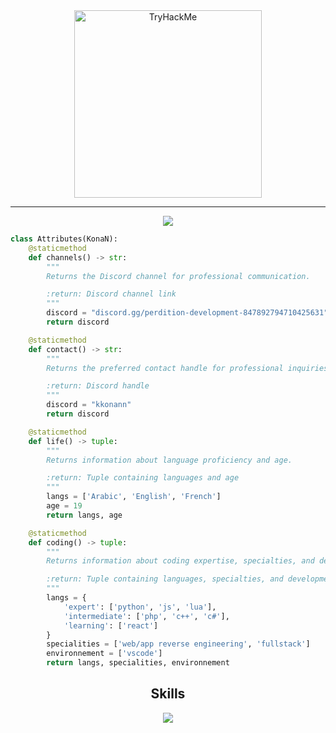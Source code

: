 <div align="center" >
  <img src="https://tryhackme-badges.s3.amazonaws.com/KonaN.png" alt="TryHackMe" style="width: 300px; height: auto;">
</div>

<hr>

<div align="center">
    <img src="https://lanyard.cnrad.dev/api/592439347400409088?borderRadius=30px" />
</div>


```python
class Attributes(KonaN):
    @staticmethod
    def channels() -> str:
        """
        Returns the Discord channel for professional communication.

        :return: Discord channel link
        """
        discord = "discord.gg/perdition-development-847892794710425631"
        return discord

    @staticmethod
    def contact() -> str:
        """
        Returns the preferred contact handle for professional inquiries.

        :return: Discord handle
        """
        discord = "kkonann"
        return discord

    @staticmethod
    def life() -> tuple:
        """
        Returns information about language proficiency and age.

        :return: Tuple containing languages and age
        """
        langs = ['Arabic', 'English', 'French']
        age = 19
        return langs, age

    @staticmethod
    def coding() -> tuple:
        """
        Returns information about coding expertise, specialties, and development environment.

        :return: Tuple containing languages, specialties, and development environment
        """
        langs = {
            'expert': ['python', 'js', 'lua'],
            'intermediate': ['php', 'c++', 'c#'],
            'learning': ['react']
        }
        specialities = ['web/app reverse engineering', 'fullstack']
        environnement = ['vscode']
        return langs, specialities, environnement
```
<h2 align="center">Skills </h2>

<p align="center">
  <a href="https://skillicons.dev">
    <img src="https://skillicons.dev/icons?i=nodejs,php,python,lua,arduino,cpp,cs,vscode,js,css,html" />
  </a>
</p>

<p href="https://discord.com/users/592439347400409088" align="center">
    <img alt="" src="https://github-readme-stats.vercel.app/api?username=kkonann&theme=tokyonight&show_icons=true">
</p>

